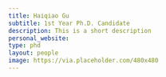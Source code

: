```yaml
---
title: Haiqiao Gu
subtitle: 1st Year Ph.D. Candidate
description: This is a short description
personal_website: 
type: phd
layout: people
image: https://via.placeholder.com/480x480
---
```

